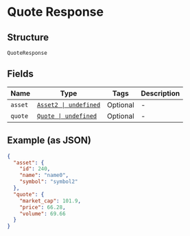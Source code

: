 
# Quote Response

## Structure

`QuoteResponse`

## Fields

| Name | Type | Tags | Description |
|  --- | --- | --- | --- |
| `asset` | [`Asset2 \| undefined`](../../doc/models/asset-2.md) | Optional | - |
| `quote` | [`Quote \| undefined`](../../doc/models/quote.md) | Optional | - |

## Example (as JSON)

```json
{
  "asset": {
    "id": 240,
    "name": "name0",
    "symbol": "symbol2"
  },
  "quote": {
    "market_cap": 101.9,
    "price": 66.28,
    "volume": 69.66
  }
}
```

